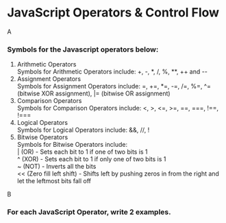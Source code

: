 # JavaScript Operators & Control Flow

A  <h3>Symbols for the Javascript operators below:</h3>
1. Arithmetic Operators<br>
Symbols for Arithmetic Operators include:  +, -, *, /, %, **, ++ and --<br>
2. Assignment Operators<br>
Symbols for Assignment Operators include:  =,  +=,  *=, -=, /=, %=, ^= (bitwise XOR assignment), |= (bitwise OR assignment)<br>
3. Comparison Operators<br>
Symbols for Comparison Operators include: <, >, <=, >=, ==, ===, !==, !===<br>
4. Logical Operators<br>
Symbols for Logical Operators include: &&, //, !<br>
5. Bitwise Operators<br>
Symbols for Bitwise Operators include:<br>
|	(OR) -	Sets each bit to 1 if one of two bits is 1<br>
^	(XOR) -	Sets each bit to 1 if only one of two bits is 1<br>
~	(NOT) -	Inverts all the bits<br>
<<	(Zero fill left shift) -	Shifts left by pushing zeros in from the right and let the leftmost bits fall off<br>

B <h3>For each JavaScript Operator, write 2 examples.
</h3>